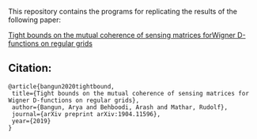 This repository contains the programs for replicating the results of the following paper:

[Tight bounds on the mutual coherence of sensing matrices forWigner D-functions on regular grids](http://arxiv.org/abs/2010.02344)


## Citation:
 ```
 @article{bangun2020tightbound,
  title={Tight bounds on the mutual coherence of sensing matrices for Wigner D-functions on regular grids},
  author={Bangun, Arya and Behboodi, Arash and Mathar, Rudolf},
  journal={arXiv preprint arXiv:1904.11596},
  year={2019}
}
 
